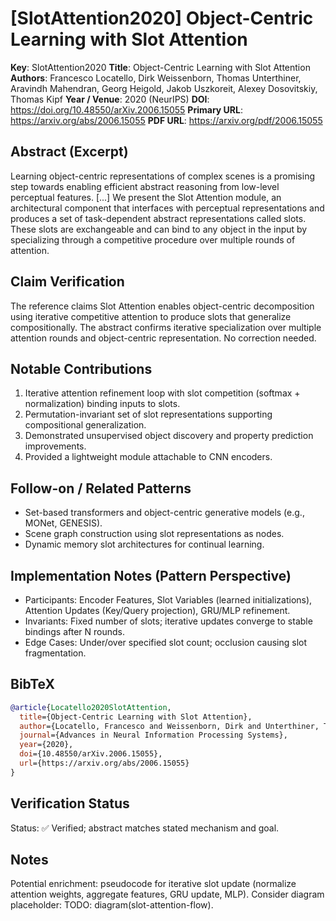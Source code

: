 # [SlotAttention2020] Object-Centric Learning with Slot Attention

**Key**: SlotAttention2020
**Title**: Object-Centric Learning with Slot Attention
**Authors**: Francesco Locatello, Dirk Weissenborn, Thomas Unterthiner, Aravindh Mahendran, Georg Heigold, Jakob Uszkoreit, Alexey Dosovitskiy, Thomas Kipf
**Year / Venue**: 2020 (NeurIPS)
**DOI**: <https://doi.org/10.48550/arXiv.2006.15055>
**Primary URL**: <https://arxiv.org/abs/2006.15055>
**PDF URL**: <https://arxiv.org/pdf/2006.15055>

## Abstract (Excerpt)

Learning object-centric representations of complex scenes is a promising step towards enabling efficient abstract reasoning from low-level perceptual features. [...] We present the Slot Attention module, an architectural component that interfaces with perceptual representations and produces a set of task-dependent abstract representations called slots. These slots are exchangeable and can bind to any object in the input by specializing through a competitive procedure over multiple rounds of attention.

## Claim Verification

The reference claims Slot Attention enables object-centric decomposition using iterative competitive attention to produce slots that generalize compositionally. The abstract confirms iterative specialization over multiple attention rounds and object-centric representation. No correction needed.

## Notable Contributions

1. Iterative attention refinement loop with slot competition (softmax + normalization) binding inputs to slots.
1. Permutation-invariant set of slot representations supporting compositional generalization.
1. Demonstrated unsupervised object discovery and property prediction improvements.
1. Provided a lightweight module attachable to CNN encoders.

## Follow-on / Related Patterns

- Set-based transformers and object-centric generative models (e.g., MONet, GENESIS).
- Scene graph construction using slot representations as nodes.
- Dynamic memory slot architectures for continual learning.

## Implementation Notes (Pattern Perspective)

- Participants: Encoder Features, Slot Variables (learned initializations), Attention Updates (Key/Query projection), GRU/MLP refinement.
- Invariants: Fixed number of slots; iterative updates converge to stable bindings after N rounds.
- Edge Cases: Under/over specified slot count; occlusion causing slot fragmentation.

## BibTeX

```bibtex
@article{Locatello2020SlotAttention,
  title={Object-Centric Learning with Slot Attention},
  author={Locatello, Francesco and Weissenborn, Dirk and Unterthiner, Thomas and Mahendran, Aravindh and Heigold, Georg and Uszkoreit, Jakob and Dosovitskiy, Alexey and Kipf, Thomas},
  journal={Advances in Neural Information Processing Systems},
  year={2020},
  doi={10.48550/arXiv.2006.15055},
  url={https://arxiv.org/abs/2006.15055}
}
```

## Verification Status

Status: ✅ Verified; abstract matches stated mechanism and goal.

## Notes

Potential enrichment: pseudocode for iterative slot update (normalize attention weights, aggregate features, GRU update, MLP). Consider diagram placeholder: TODO: diagram(slot-attention-flow).
